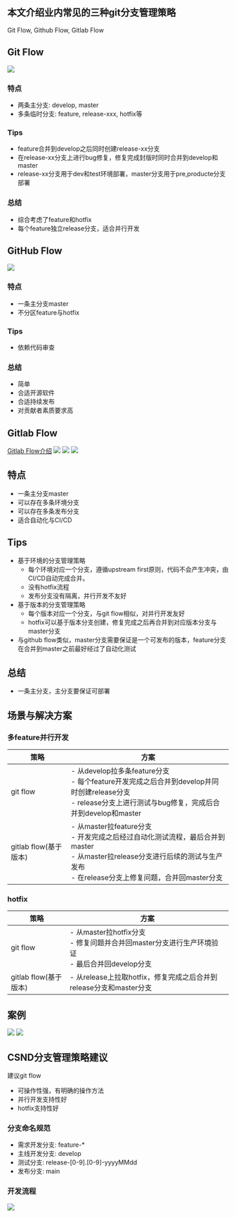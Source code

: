 ## 本文介绍业内常见的三种git分支管理策略
Git Flow, Github Flow, Gitlab Flow
## Git Flow
![](../_media/gitflow.png)
###  特点
* 两条主分支: develop, master
* 多条临时分支: feature, release-xxx, hotfix等
### Tips
* feature合并到develop之后同时创建release-xx分支
* 在release-xx分支上进行bug修复，修复完成封版时同时合并到develop和master
* release-xx分支用于dev和test环境部署，master分支用于pre,producte分支部署

### 总结
* 综合考虑了feature和hotfix
* 每个feature独立release分支，适合并行开发


## GitHub Flow
![](../_media/githubflow.png)
### 特点
* 一条主分支master
* 不分区feature与hotfix
### Tips
* 依赖代码审查
### 总结
* 简单
* 合适开源软件
* 合适持续发布
* 对贡献者素质要求高

## Gitlab Flow
[Gitlab Flow介绍](https://docs.gitlab.cn/jh/topics/gitlab_flow.html)
![](../_media/gitflow0.png)
![](../_media/gitlabflow.png)
![](../_media/gitlabflow1.png)
## 特点
* 一条主分支master
* 可以存在多条环境分支
* 可以存在多条发布分支
* 适合自动化与CI/CD
## Tips
* 基于环境的分支管理策略
  * 每个环境对应一个分支，遵循upstream first原则，代码不会产生冲突，由CI/CD自动完成合并。
  * 没有hotfix流程
  * 发布分支没有隔离，并行开发不友好
* 基于版本的分支管理策略
  * 每个版本对应一个分支，与git flow相似，对并行开发友好
  * hotfix可以基于版本分支创建，修复完成之后再合并到对应版本分支与master分支
* 与github flow类似，master分支需要保证是一个可发布的版本，feature分支在合并到master之前最好经过了自动化测试

## 总结
* 一条主分支，主分支要保证可部署

## 场景与解决方案

### 多feature并行开发
|策略|方案|
|--|--|
|git flow|- 从develop拉多条feature分支<br> - 每个feature开发完成之后合并到develop并同时创建release分支<br> - release分支上进行测试与bug修复，完成后合并到develop和master|
|gitlab flow(基于版本)|- 从master拉feature分支<br> - 开发完成之后经过自动化测试流程，最后合并到master<br> - 从master拉release分支进行后续的测试与生产发布<br> - 在release分支上修复问题，合并回master分支|


### hotfix
|策略|方案|
|--|--|
|git flow|- 从master拉hotfix分支<br> - 修复问题并合并回master分支进行生产环境验证<br> - 最后合并回develop分支|
|gitlab flow(基于版本)|- 从release上拉取hotfix，修复完成之后合并到release分支和master分支|

## 案例
![](../_media/ecflow.jpg)
![](../_media/someflow.png)


## CSND分支管理策略建议
建议git flow
* 可操作性强，有明确的操作方法
* 并行开发支持性好
* hotfix支持性好

### 分支命名规范
* 需求开发分支: feature-*
* 主线开发分支: develop
* 测试分支: release-[0-9].[0-9]-yyyyMMdd
* 发布分支: main

### 开发流程
![](../_media/git分支流程.png)